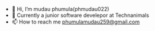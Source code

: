 - 👋 Hi, I’m mudau phumula(phmudau022)
- 💞️ Currently a junior software develepor at Technanimals 
- 📫 How to reach me phumulamudau259@gmail.com
